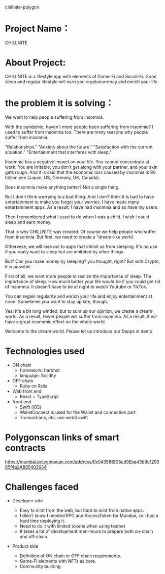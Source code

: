 chillnite-polygon
# Project Name：
CHILLNITE
# About Project:
CHILLNITE is a lifestyle app with elements of Game-Fi and Socail-Fi.
Good sleep and regular lifestyle will earn you cryptocurrency and enrich your life.
# the problem it is solving：
We want to help people suffering from insomnia.

With the pandemic, haven't more people been suffering from insomnia?
I used to suffer from insomnia too.
There are many reasons why people suffer from insomnia.

"Relationships."
"Anxiety about the future."
"Satisfaction with the current situation."
"Entertainment that interferes with sleep."

Insomnia has a negative impact on your life.
You cannot concentrate at work.
You are irritable, you don't get along with your partner, and your skin gets rough.
And it is said that the economic loss caused by insomnia is 80 trillion yen (Japan, US, Germany, UK, Canada).

Does insomnia make anything better?
Not a single thing.

But I don't think worrying is a bad thing.
And I don't think it is bad to have entertainment to make you forget your worries.
I have made many entertainment apps.
As a result, I have had insomnia and so have my users.

Then I remembered what I used to do when I was a child.
I wish I could sleep and earn money.

That is why CHILLNITE was created.
Of course we help people who suffer from insomnia.
But first, we need to create a "dream-like world.

Otherwise, we will lose out to apps that inhibit us from sleeping.
It's no use if you really want to sleep but are inhibited by other things.

But? Can you make money by sleeping? you thought, right?
But with Crypto, it is possible.

First of all, we want more people to realize the importance of sleep.
The importance of sleep.
How much better your life would be if you could get rid of insomnia.
It doesn't have to be at night to watch Youtube or TikTok.

You can regain regularity and enrich your life and enjoy entertainment at noon.
Sometimes you want to stay up late, though.

Yes! It's a bit long winded, but to sum up our opinion, we create a dream world.
As a result, fewer people will suffer from insomnia.
As a result, it will have a great economic effect on the whole world.

Welcome to the dream world.
Please let us introduce our Dapps in demo.

# Technologies used
- ON chain
  - framework: hardhat
  - language: Solidity
- OFF chain
  - Ruby on Rails
- Web front end
  - React + TypeScript
- front end
  - Swift (iOS)
  - WalletConnect is used for the Wallet and connection part
  - Transactions, etc. use web3.swift
# Polygonscan links of smart contracts
https://mumbai.polygonscan.com/address/0x043586f05ed9Eba43b9e129385f4a2A885402634
# Challenges faced
- Developer side
  - Easy to mint from the web, but hard to mint from native apps.
  - I didn’t know I needed RPC and AccessToken for Mumbai, so I had a hard time deploying it.
  - Need to do it with limited tokens when using testnet
  - It takes a lot of development man-hours to prepare both on-chain and off-chain.

- Product side
  - Definition of ON chain or OFF chain requirements.
  - Game-Fi elements with NFTs as core.
  - Community building

